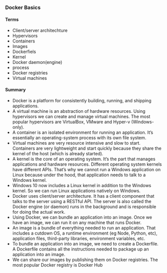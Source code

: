 ### Docker Basics

#### Terms
- Client/server architechture
- Hypervisors
- Containers
- Images
- Dockerfiels
- Kernel
- Docker daemon(engine)
- process
- Docker registries
- Virtual machines

#### Summary
- Docker is a platform for consistently building, running, and shipping applications. 
- A virtual machine is an abstraction of hardware resources. Using hypervisors we can create and manage virtual machines. The most popular hypervisors are VirtualBox, VMware and Hyper-v (Windows-only).
- A container is an isolated environment for running an application. It’s essentially an operating-system process with its own file system. 
- Virtual machines are very resource intensive and slow to start. Containers are very lightweight and start quickly because they share the kernel of the host (which is already started). 
- A kernel is the core of an operating system. It’s the part that manages applications and hardware resources.  Different operating system kernels have different APIs. That’s why we cannot run a Windows application on Linux because under the hood, that application needs to talk to a Windows kernel. 
- Windows 10 now includes a Linux kernel in addition to the Windows kernel. So we can run Linux applications natively on Windows. 
- Docker uses client/server architecture. It has a client component that talks to the server using a RESTful API. The server is also called the Docker engine (or daemon) runs in the background and is responsible for doing the actual work.
- Using Docker, we can bundle an application into an image. Once we have an image, we can run it on any machine that runs Docker. 
- An image is a bundle of everything needed to run an application. That includes a cutdown OS, a runtime environment (eg Node, Python, etc), application files, third-party libraries, environment variables, etc.
- To bundle an application into an image, we need to create a Dockerfile. A Dockerfile contains all the instructions needed to package up an application into an image.
- We can share our images by publishing them on Docker registries. The most popular Docker registry is Docker Hub